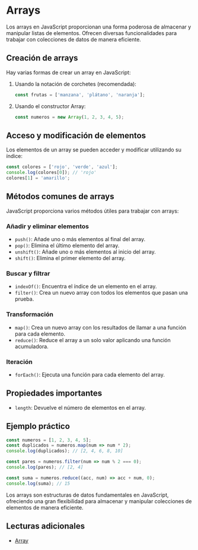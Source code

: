 # Arrays

Los arrays en JavaScript proporcionan una forma poderosa de almacenar y manipular listas de elementos. Ofrecen diversas funcionalidades para trabajar con colecciones de datos de manera eficiente.

## Creación de arrays

Hay varias formas de crear un array en JavaScript:

1. Usando la notación de corchetes (recomendada):
   ```javascript
   const frutas = ['manzana', 'plátano', 'naranja'];
   ```

2. Usando el constructor Array:
   ```javascript
   const numeros = new Array(1, 2, 3, 4, 5);
   ```

## Acceso y modificación de elementos

Los elementos de un array se pueden acceder y modificar utilizando su índice:

```javascript
const colores = ['rojo', 'verde', 'azul'];
console.log(colores[0]); // 'rojo'
colores[1] = 'amarillo';
```

## Métodos comunes de arrays

JavaScript proporciona varios métodos útiles para trabajar con arrays:

### Añadir y eliminar elementos

- `push()`: Añade uno o más elementos al final del array.
- `pop()`: Elimina el último elemento del array.
- `unshift()`: Añade uno o más elementos al inicio del array.
- `shift()`: Elimina el primer elemento del array.

### Buscar y filtrar

- `indexOf()`: Encuentra el índice de un elemento en el array.
- `filter()`: Crea un nuevo array con todos los elementos que pasan una prueba.

### Transformación

- `map()`: Crea un nuevo array con los resultados de llamar a una función para cada elemento.
- `reduce()`: Reduce el array a un solo valor aplicando una función acumuladora.

### Iteración

- `forEach()`: Ejecuta una función para cada elemento del array.

## Propiedades importantes

- `length`: Devuelve el número de elementos en el array.

## Ejemplo práctico

```javascript
const numeros = [1, 2, 3, 4, 5];
const duplicados = numeros.map(num => num * 2);
console.log(duplicados); // [2, 4, 6, 8, 10]

const pares = numeros.filter(num => num % 2 === 0);
console.log(pares); // [2, 4]

const suma = numeros.reduce((acc, num) => acc + num, 0);
console.log(suma); // 15
```

Los arrays son estructuras de datos fundamentales en JavaScript, ofreciendo una gran flexibilidad para almacenar y manipular colecciones de elementos de manera eficiente.

## Lecturas adicionales

- [Array](https://developer.mozilla.org/es/docs/Web/JavaScript/Reference/Global_Objects/Array)
